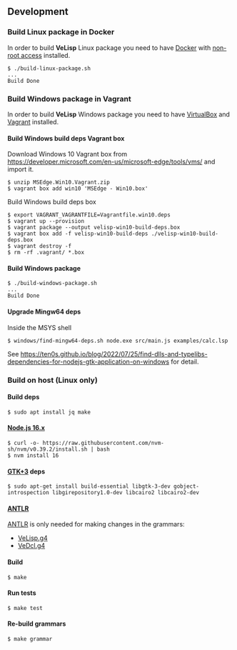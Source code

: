 ## Development

### Build Linux package in Docker

In order to build **VeLisp** Linux package you need to have
[Docker](https://docs.docker.com/installation/#installation) with [non-root access](https://docs.docker.com/engine/installation/linux/linux-postinstall/)
installed.

```
$ ./build-linux-package.sh
...
Build Done
```

### Build Windows package in Vagrant

In order to build **VeLisp** Windows package you need to have
[VirtualBox](https://www.virtualbox.org/wiki/Downloads) and
[Vagrant](https://www.vagrantup.com/downloads)
installed.

#### Build Windows build deps Vagrant box

Download Windows 10 Vagrant box from https://developer.microsoft.com/en-us/microsoft-edge/tools/vms/
and import it.

```
$ unzip MSEdge.Win10.Vagrant.zip
$ vagrant box add win10 'MSEdge - Win10.box'
```

Build Windows build deps box

```
$ export VAGRANT_VAGRANTFILE=Vagrantfile.win10.deps
$ vagrant up --provision
$ vagrant package --output velisp-win10-build-deps.box
$ vagrant box add -f velisp-win10-build-deps ./velisp-win10-build-deps.box
$ vagrant destroy -f
$ rm -rf .vagrant/ *.box
```

#### Build Windows package

```
$ ./build-windows-package.sh
...
Build Done
```

#### Upgrade Mingw64 deps

Inside the MSYS shell

```
$ windows/find-mingw64-deps.sh node.exe src/main.js examples/calc.lsp
```

See https://ten0s.github.io/blog/2022/07/25/find-dlls-and-typelibs-dependencies-for-nodejs-gtk-application-on-windows for detail.

### Build on host (Linux only)

#### Build deps

```
$ sudo apt install jq make
```

#### [Node.js 16.x](https://nodejs.org/dist/latest-v16.x/)

```
$ curl -o- https://raw.githubusercontent.com/nvm-sh/nvm/v0.39.2/install.sh | bash
$ nvm install 16
```

#### [GTK+3](https://www.gtk.org/) deps

```
$ sudo apt-get install build-essential libgtk-3-dev gobject-introspection libgirepository1.0-dev libcairo2 libcairo2-dev
```

#### [ANTLR](https://www.antlr.org/)

[ANTLR](https://www.antlr.org/) is only needed for making changes in the grammars:

* [VeLisp.g4](/grammar/VeLisp.g4)
* [VeDcl.g4](/grammar/VeDcl.g4)

#### Build

```
$ make
```

#### Run tests

```
$ make test
```

#### Re-build grammars

```
$ make grammar
```
